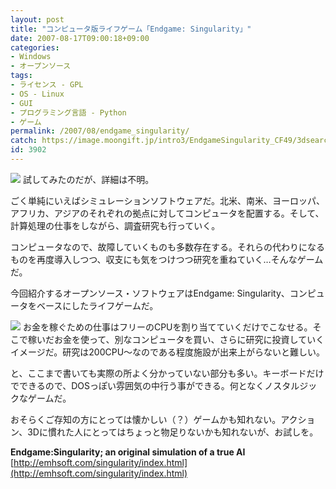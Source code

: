```yaml
---
layout: post
title: "コンピュータ版ライフゲーム「Endgame: Singularity」"
date: 2007-08-17T09:00:18+09:00
categories:
- Windows
- オープンソース
tags: 
- ライセンス - GPL
- OS - Linux
- GUI
- プログラミング言語 - Python
- ゲーム
permalink: /2007/08/endgame_singularity/
catch: https://image.moongift.jp/intro3/EndgameSingularity_CF49/3dsearch4_thumb.png
id: 3902
---
```

[![](https://image.moongift.jp/intro3/EndgameSingularity_CF49/3dsearch3_thumb.png)](https://image.moongift.jp/intro3/EndgameSingularity_CF49/3dsearch32.png) 試してみたのだが、詳細は不明。   
  
ごく単純にいえばシミュレーションソフトウェアだ。北米、南米、ヨーロッパ、アフリカ、アジアのそれぞれの拠点に対してコンピュータを配置する。そして、計算処理の仕事をしながら、調査研究も行っていく。   
  
コンピュータなので、故障していくものも多数存在する。それらの代わりになるものを再度導入しつつ、収支にも気をつけつつ研究を重ねていく…そんなゲームだ。   
  
今回紹介するオープンソース・ソフトウェアはEndgame: Singularity、コンピュータをベースにしたライフゲームだ。   
  
<!--more-->  
  
[![](https://image.moongift.jp/intro3/EndgameSingularity_CF49/3dsearch4_thumb.png)](https://image.moongift.jp/intro3/EndgameSingularity_CF49/3dsearch42.png) お金を稼ぐための仕事はフリーのCPUを割り当てていくだけでこなせる。そこで稼いだお金を使って、別なコンピュータを買い、さらに研究に投資していくイメージだ。研究は200CPU～なのである程度施設が出来上がらないと難しい。   
  
と、ここまで書いても実際の所よく分かっていない部分も多い。キーボードだけでできるので、DOSっぽい雰囲気の中行う事ができる。何となくノスタルジックなゲームだ。   
  
おそらくご存知の方にとっては懐かしい（？）ゲームかも知れない。アクション、3Dに慣れた人にとってはちょっと物足りないかも知れないが、お試しを。   
  
**Endgame:Singularity; an original simulation of a true AI**  
[http://emhsoft.com/singularity/index.html](http://emhsoft.com/singularity/index.html)